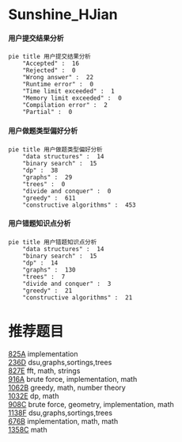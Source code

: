 # Sunshine_HJian

<!-- tabs:start -->



#### **用户提交结果分析**

```mermaid
pie title 用户提交结果分析
    "Accepted" :  16
    "Rejected" :  0
    "Wrong answer" :  22
    "Runtime error" :  0
    "Time limit exceeded" :  1
    "Memory limit exceeded" :  0
    "Compilation error" :  2
    "Partial" :  0
```

#### **用户做题类型偏好分析**

```mermaid
pie title 用户做题类型偏好分析
    "data structures" :  14
    "binary search" :  15
    "dp" :  38
    "graphs" :  29
    "trees" :  0
    "divide and conquer" :  0
    "greedy" :  611
    "constructive algorithms" :  453
```
#### **用户错题知识点分析**

```mermaid
pie title 用户错题知识点分析
    "data structures" :  14
    "binary search" :  15
    "dp" :  14
    "graphs" :  130
    "trees" :  7
    "divide and conquer" :  3
    "greedy" :  21
    "constructive algorithms" :  21
```



<!-- tabs:end -->
# 推荐题目
[825A](https://codeforces.com/contest/825/problem/A)		implementation		  
[236D](https://codeforces.com/contest/236/problem/D)		dsu,graphs,sortings,trees		  
[827E](https://codeforces.com/contest/827/problem/E)		fft,
                        math,
                        strings		  
[916A](https://codeforces.com/contest/916/problem/A)		brute force,
                        implementation,
                        math		  
[1062B](https://codeforces.com/contest/1062/problem/B)		greedy,
                        math,
                        number theory		  
[1032E](https://codeforces.com/contest/1032/problem/E)		dp,
                        math		  
[908C](https://codeforces.com/contest/908/problem/C)		brute force,
                        geometry,
                        implementation,
                        math		  
[1138F](https://codeforces.com/contest/1138/problem/F)		dsu,graphs,sortings,trees		  
[676B](https://codeforces.com/contest/676/problem/B)		implementation,
                        math,
                        math		  
[1358C](https://codeforces.com/contest/1358/problem/C)		math		  
